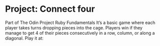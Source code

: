 # Project: Connect four

 Part of The Odin Project Ruby Fundamentals
 It’s a basic game where each player takes turns dropping pieces into the cage. 
 Players win if they manage to get 4 of their pieces consecutively in a row, column, or along a diagonal.
 Play it at: 
